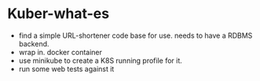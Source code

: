 # Kuber-what-es

- find a simple URL-shortener code base for use. needs to have a RDBMS backend.
- wrap in. docker container
- use minikube to create a K8S running profile for it. 
- run some web tests against it

